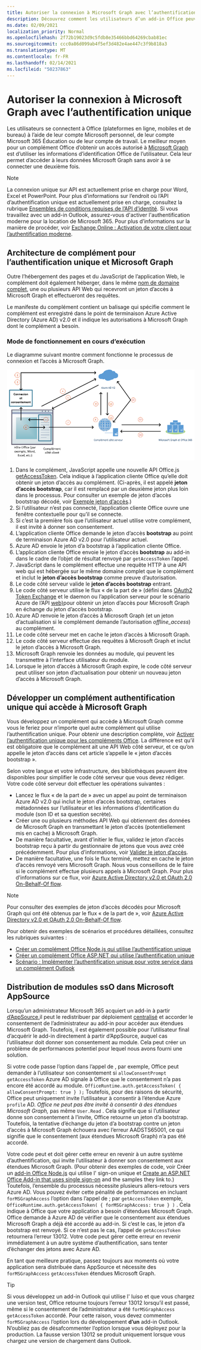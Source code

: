 ```yaml
---
title: Autoriser la connexion à Microsoft Graph avec l’authentification unique
description: Découvrez comment les utilisateurs d’un add-in Office peuvent utiliser l' sign-on unique (SSO) pour extraire des données de Microsoft Graph.
ms.date: 02/09/2021
localization_priority: Normal
ms.openlocfilehash: 2f72b19023d9c5fdb8e35466bbd64269cbab81ec
ms.sourcegitcommit: ccc0a86d099ab4f5ef3d482e4ae447c3f9b818a3
ms.translationtype: MT
ms.contentlocale: fr-FR
ms.lasthandoff: 02/14/2021
ms.locfileid: "50237863"
---
```

# <a name="authorize-to-microsoft-graph-with-sso"></a>Autoriser la connexion à Microsoft Graph avec l’authentification unique

Les utilisateurs se connectent à Office (plateformes en ligne, mobiles et de bureau) à l’aide de leur compte Microsoft personnel, de leur compte Microsoft 365 Éducation ou de leur compte de travail. Le meilleur moyen pour un complément Office d’obtenir un accès autorisé à [Microsoft Graph](https://developer.microsoft.com/graph/docs) est d’utiliser les informations d’identification Office de l’utilisateur. Cela leur permet d’accéder à leurs données Microsoft Graph sans avoir à se connecter une deuxième fois.

> [!NOTE]
> La connexion unique sur API est actuellement prise en charge pour Word, Excel et PowerPoint. Pour plus d’informations sur l’endroit où l’API d’authentification unique est actuellement prise en charge, consultez la rubrique [Ensembles de conditions requises de l’API d’identité](../reference/requirement-sets/identity-api-requirement-sets.md).
> Si vous travaillez avec un add-in Outlook, assurez-vous d'activer l'authentification moderne pour la location de Microsoft 365. Pour plus d’informations sur la manière de procéder, voir [Exchange Online : Activation de votre client pour l’authentification moderne](https://social.technet.microsoft.com/wiki/contents/articles/32711.exchange-online-how-to-enable-your-tenant-for-modern-authentication.aspx).

## <a name="add-in-architecture-for-sso-and-microsoft-graph"></a>Architecture de complément pour l’authentification unique et Microsoft Graph

Outre l’hébergement des pages et du JavaScript de l’application Web, le complément doit également héberger, dans le même [nom de domaine complet](/windows/desktop/DNS/f-gly#_dns_fully_qualified_domain_name_fqdn__gly), une ou plusieurs API Web qui recevront un jeton d’accès à Microsoft Graph et effectueront des requêtes.

Le manifeste du complément contient un balisage qui spécifie comment le complément est enregistré dans le point de terminaison Azure Active Directory (Azure AD) v2.0 et il indique les autorisations à Microsoft Graph dont le complément a besoin.

### <a name="how-it-works-at-runtime"></a>Mode de fonctionnement en cours d’exécution

Le diagramme suivant montre comment fonctionne le processus de connexion et l’accès à Microsoft Graph.

![Diagramme montrant le processus DSO](../images/sso-access-to-microsoft-graph.png)

1. Dans le complément, JavaScript appelle une nouvelle API Office.js [getAccessToken](/javascript/api/office-runtime/officeruntime.auth#getaccesstoken-options-). Cela indique à l’application cliente Office qu’elle doit obtenir un jeton d’accès au complément. (Ci-après, il est appelé **jeton d’accès bootstrap**, car il est remplacé par un deuxième jeton plus loin dans le processus. Pour consulter un exemple de jeton d’accès bootstrap décodé, voir [Exemple jeton d’accès](sso-in-office-add-ins.md#example-access-token).)
2. Si l’utilisateur n’est pas connecté, l’application cliente Office ouvre une fenêtre contextuelle pour qu’il se connecte.
3. Si c’est la première fois que l’utilisateur actuel utilise votre complément, il est invité à donner son consentement.
4. L’application cliente Office demande le jeton d’accès **bootstrap** au point de terminaison Azure AD v2.0 pour l’utilisateur actuel.
5. Azure AD envoie le jeton d’a bootstrap à l’application cliente Office.
6. L’application cliente Office envoie le jeton d’accès **bootstrap** au add-in dans le cadre de l’objet de résultat renvoyé par `getAccessToken` l’appel.
7. JavaScript dans le complément effectue une requête HTTP à une API web qui est hébergée sur le même domaine complet que le complément et inclut le **jeton d’accès bootstrap** comme preuve d’autorisation.
8. Le code côté serveur valide le **jeton d’accès bootstrap** entrant.
9. Le code côté serveur utilise le flux « de la part de » (défini dans [OAuth2 Token Exchange](https://tools.ietf.org/html/draft-ietf-oauth-token-exchange-02) et le daemon ou l’application serveur pour le scénario Azure de l’API [web)](/azure/active-directory/develop/active-directory-authentication-scenarios)pour obtenir un jeton d’accès pour Microsoft Graph en échange du jeton d’accès bootstrap.
10. Azure AD renvoie le jeton d’accès à Microsoft Graph (et un jeton d’actualisation si le complément demande l’autorisation *offline_access*) au complément.
11. Le code côté serveur met en cache le jeton d’accès à Microsoft Graph.
12. Le code côté serveur effectue des requêtes à Microsoft Graph et inclut le jeton d’accès à Microsoft Graph.
13. Microsoft Graph renvoie les données au module, qui peuvent les transmettre à l’interface utilisateur du module.
14. Lorsque le jeton d’accès à Microsoft Graph expire, le code côté serveur peut utiliser son jeton d’actualisation pour obtenir un nouveau jeton d’accès à Microsoft Graph.

## <a name="develop-an-sso-add-in-that-accesses-microsoft-graph"></a>Développer un complément authentification unique qui accède à Microsoft Graph

Vous développez un complément qui accède à Microsoft Graph comme vous le feriez pour n’importe quel autre complément qui utilise l’authentification unique. Pour obtenir une description complète, voir [Activer l’authentification unique pour les compléments Office](../develop/sso-in-office-add-ins.md). La différence est qu’il est obligatoire que le complément ait une API Web côté serveur, et ce qu’on appelle le jeton d’accès dans cet article s’appelle le « jeton d’accès bootstrap ».

Selon votre langue et votre infrastructure, des bibliothèques peuvent être disponibles pour simplifier le code côté serveur que vous devez rédiger. Votre code côté serveur doit effectuer les opérations suivantes :

* Lancez le flux « de la part de » avec un appel au point de terminaison Azure AD v2.0 qui inclut le jeton d’accès bootstrap, certaines métadonnées sur l’utilisateur et les informations d’identification du module (son ID et sa question secrète).
* Créer une ou plusieurs méthodes API Web qui obtiennent des données de Microsoft Graph en transmettant le jeton d’accès (potentiellement mis en cache) à Microsoft Graph.
* De manière facultative, avant d’initier le flux, validez le jeton d’accès bootstrap reçu à partir du gestionnaire de jetons que vous avez créé précédemment. Pour plus d’informations, voir [Valider le jeton d’accès](sso-in-office-add-ins.md#validate-the-access-token). 
* De manière facultative, une fois le flux terminé, mettez en cache le jeton d’accès renvoyé vers Microsoft Graph. Nous vous conseillons de le faire si le complément effectue plusieurs appels à Microsoft Graph. Pour plus d’informations sur ce flux, voir [Azure Active Directory v2.0 et OAuth 2.0 On-Behalf-Of flow](/azure/active-directory/develop/active-directory-v2-protocols-oauth-on-behalf-of).

> [!NOTE]
> Pour consulter des exemples de jeton d’accès décodés pour Microsoft Graph qui ont été obtenus par le flux « de la part de », voir [Azure Active Directory v2.0 et OAuth 2.0 On-Behalf-Of flow](/azure/active-directory/develop/active-directory-v2-protocols-oauth-on-behalf-of).

Pour obtenir des exemples de scénarios et procédures détaillées, consultez les rubriques suivantes :

* [Créer un complément Office Node.js qui utilise l’authentification unique](create-sso-office-add-ins-nodejs.md)
* [Créer un complément Office ASP.NET qui utilise l’authentification unique](create-sso-office-add-ins-aspnet.md)
* [Scénario : Implémenter l’authentification unique pour votre service dans un complément Outlook](../outlook/implement-sso-in-outlook-add-in.md)

## <a name="distributing-sso-enabled-add-ins-in-microsoft-appsource"></a>Distribution de modules ssO dans Microsoft AppSource

Lorsqu’un administrateur Microsoft 365 acquiert un add-in à partir [d’AppSource,](https://appsource.microsoft.com)il peut le redistribuer par déploiement [centralisé](../publish/centralized-deployment.md) et accorder le consentement de l’administrateur au add-in pour accéder aux étendues Microsoft Graph. Toutefois, il est également possible pour l’utilisateur final d’acquérir le add-in directement à partir d’AppSource, auquel cas l’utilisateur doit donner son consentement au module. Cela peut créer un problème de performances potentiel pour lequel nous avons fourni une solution.

Si votre code passe l’option dans l’appel de , par exemple, Office peut demander à l’utilisateur son consentement si `allowConsentPrompt` `getAccessToken` Azure AD signale à Office que le consentement n’a pas encore été accordé au module. `OfficeRuntime.auth.getAccessToken( { allowConsentPrompt: true } );` Toutefois, pour des raisons de sécurité, Office peut uniquement invite l’utilisateur à consentir à l’étendue Azure `profile` AD. *Office ne peut pas être invité à consentir à des étendues Microsoft Graph,* pas même `User.Read` . Cela signifie que si l’utilisateur donne son consentement à l’invite, Office retourne un jeton d’a bootstrap. Toutefois, la tentative d’échange du jeton d’a bootstrap contre un jeton d’accès à Microsoft Graph échouera avec l’erreur AADSTS65001, ce qui signifie que le consentement (aux étendues Microsoft Graph) n’a pas été accordé.

Votre code peut et doit gérer cette erreur en revenir à un autre système d’authentification, qui invite l’utilisateur à donner son consentement aux étendues Microsoft Graph. (Pour obtenir des exemples de code, voir Créer un [add-in Office Node.js](create-sso-office-add-ins-nodejs.md) qui utilise l' sign-on unique et [Create an ASP.NET Office Add-in that uses single sign-on](create-sso-office-add-ins-aspnet.md) and the samples they link to.) Toutefois, l’ensemble du processus nécessite plusieurs allers-retours vers Azure AD. Vous pouvez éviter cette pénalité de performances en incluant `forMSGraphAccess` l’option dans l’appel de ; par `getAccessToken` exemple, `OfficeRuntime.auth.getAccessToken( { forMSGraphAccess: true } )` .  Cela indique à Office que votre application a besoin d’étendues Microsoft Graph. Office demande à Azure AD de vérifier que le consentement aux étendues Microsoft Graph a déjà été accordé au add-in. Si c’est le cas, le jeton d’a bootstrap est renvoyé. Si ce n’est pas le cas, l’appel de `getAccessToken` retournera l’erreur 13012. Votre code peut gérer cette erreur en revenir immédiatement à un autre système d’authentification, sans tenter d’échanger des jetons avec Azure AD.

En tant que meilleure pratique, passez toujours aux moments où votre application sera distribuée dans AppSource et nécessite des `forMSGraphAccess` `getAccessToken` étendues Microsoft Graph.

> [!TIP]
> Si vous développez un add-in Outlook qui utilise l'  luiso et que vous chargez une version test, Office retourne toujours l’erreur 13012 lorsqu’il est passé, même si le consentement de l’administrateur a été `forMSGraphAccess` `getAccessToken` accordé. Pour cette raison, vous devez commenter `forMSGraphAccess` l’option lors du développement **d’un** add-in Outlook. N’oubliez pas de désafcommenter l’option lorsque vous déployez pour la production. La fausse version 13012 se produit uniquement lorsque vous chargez une version de chargement dans Outlook.
